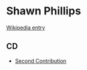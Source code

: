 # Shawn Phillips

[Wikipedia entry](https://en.wikipedia.org/wiki/Shawn_Phillips)

## CD

- [Second Contribution](Second_Contribution.md)
